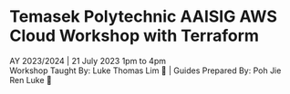# Temasek Polytechnic AAISIG AWS Cloud Workshop with Terraform

AY 2023/2024 | 21 July 2023 1pm to 4pm <br>
Workshop Taught By: Luke Thomas Lim 👾 | Guides Prepared By: Poh Jie Ren Luke 🙉

